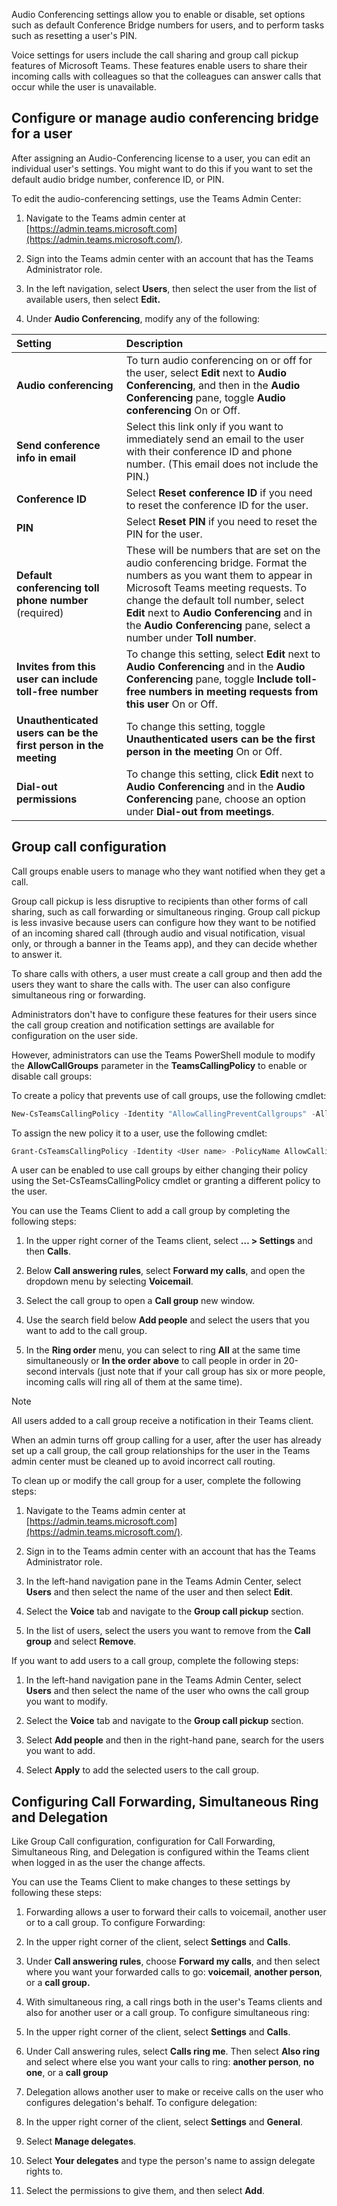 Audio Conferencing settings allow you to enable or disable, set options such as default Conference Bridge numbers for users, and to perform tasks such as resetting a user's PIN.

Voice settings for users include the call sharing and group call pickup features of Microsoft Teams. These features enable users to share their incoming calls with colleagues so that the colleagues can answer calls that occur while the user is unavailable.

## Configure or manage audio conferencing bridge for a user

After assigning an Audio-Conferencing license to a user, you can edit an individual user's settings. You might want to do this if you want to set the default audio bridge number, conference ID, or PIN.

To edit the audio-conferencing settings, use the Teams Admin Center:

1. Navigate to the Teams admin center at [https://admin.teams.microsoft.com](https://admin.teams.microsoft.com/).

1. Sign into the Teams admin center with an account that has the Teams Administrator role.

1. In the left navigation, select **Users**, then select the user from the list of available users, then select **Edit.**

1. Under **Audio Conferencing**, modify any of the following:

| **Setting**| **Description**|
| :--- | :--- |
| **Audio conferencing**| To turn audio conferencing on or off for the user, select **Edit** next to **Audio Conferencing**, and then in the **Audio Conferencing** pane, toggle **Audio conferencing** On or Off.|
| **Send conference info in email**| Select this link only if you want to immediately send an email to the user with their conference ID and phone number. (This email does not include the PIN.)|
| **Conference ID**| Select **Reset conference ID** if you need to reset the conference ID for the user.|
| **PIN**| Select **Reset PIN** if you need to reset the PIN for the user.|
| **Default conferencing toll phone number** (required)| These will be numbers that are set on the audio conferencing bridge. Format the numbers as you want them to appear in Microsoft Teams meeting requests. To change the default toll number, select **Edit** next to **Audio Conferencing** and in the **Audio Conferencing** pane, select a number under **Toll number**.|
| **Invites from this user can include toll-free number**| To change this setting, select **Edit** next to **Audio Conferencing** and in the **Audio Conferencing** pane, toggle **Include toll-free numbers in meeting requests from this user** On or Off.|
| **Unauthenticated users can be the first person in the meeting**| To change this setting, toggle **Unauthenticated users can be the first person in the meeting** On or Off.|
| **Dial-out permissions**| To change this setting, click **Edit** next to **Audio Conferencing** and in the **Audio Conferencing** pane, choose an option under **Dial-out from meetings**.|

## Group call configuration

Call groups enable users to manage who they want notified when they get a call.

Group call pickup is less disruptive to recipients than other forms of call sharing, such as call forwarding or simultaneous ringing. Group call pickup is less invasive because users can configure how they want to be notified of an incoming shared call (through audio and visual notification, visual only, or through a banner in the Teams app), and they can decide whether to answer it.

To share calls with others, a user must create a call group and then add the users they want to share the calls with. The user can also configure simultaneous ring or forwarding.

Administrators don't have to configure these features for their users since the call group creation and notification settings are available for configuration on the user side.

However, administrators can use the Teams PowerShell module to modify the **AllowCallGroups** parameter in the **TeamsCallingPolicy** to enable or disable call groups:

To create a policy that prevents use of call groups, use the following cmdlet:

```powershell
New-CsTeamsCallingPolicy -Identity "AllowCallingPreventCallgroups" -AllowCallGroups $false

```

To assign the new policy it to a user, use the following cmdlet:

```powershell
Grant-CsTeamsCallingPolicy -Identity <User name> -PolicyName AllowCallingPreventCallgroups

```

A user can be enabled to use call groups by either changing their policy using the Set-CsTeamsCallingPolicy cmdlet or granting a different policy to the user.

You can use the Teams Client to add a call group by completing the following steps:

1. In the upper right corner of the Teams client, select **… > Settings** and then **Calls**.

1. Below **Call answering rules**, select **Forward my calls**, and open the dropdown menu by selecting **Voicemail**.

1. Select the call group to open a **Call group** new window.

1. Use the search field below **Add people** and select the users that you want to add to the call group.

1. In the **Ring order** menu, you can select to ring **All** at the same time simultaneously or **In the order above** to call people in order in 20-second intervals (just note that if your call group has six or more people, incoming calls will ring all of them at the same time).

> [!NOTE]
> All users added to a call group receive a notification in their Teams client.

When an admin turns off group calling for a user, after the user has already set up a call group, the call group relationships for the user in the Teams admin center must be cleaned up to avoid incorrect call routing.

To clean up or modify the call group for a user, complete the following steps:

1. Navigate to the Teams admin center at [https://admin.teams.microsoft.com](https://admin.teams.microsoft.com/).

1. Sign in to the Teams admin center with an account that has the Teams Administrator role.

1. In the left-hand navigation pane in the Teams Admin Center, select **Users** and then select the name of the user and then select **Edit**.

1. Select the **Voice** tab and navigate to the **Group call pickup** section.

1. In the list of users, select the users you want to remove from the **Call group** and select **Remove**.

If you want to add users to a call group, complete the following steps:

1. In the left-hand navigation pane in the Teams Admin Center, select **Users** and then select the name of the user who owns the call group you want to modify.

1. Select the **Voice** tab and navigate to the **Group call pickup** section.

1. Select **Add people** and then in the right-hand pane, search for the users you want to add.

1. Select **Apply** to add the selected users to the call group.

## Configuring Call Forwarding, Simultaneous Ring and Delegation

Like Group Call configuration, configuration for Call Forwarding, Simultaneous Ring, and Delegation is configured within the Teams client when logged in as the user the change affects.

You can use the Teams Client to make changes to these settings by following these steps:

1. Forwarding allows a user to forward their calls to voicemail, another user or to a call group. To configure Forwarding:

1. In the upper right corner of the client, select **Settings** and **Calls**.

1. Under **Call answering rules**, choose **Forward my calls**, and then select where you want your forwarded calls to go: **voicemail**, **another person**, or a **call group.**

1. With simultaneous ring, a call rings both in the user's Teams clients and also for another user or a call group. To configure simultaneous ring:

1. In the upper right corner of the client, select **Settings** and **Calls**.

1. Under Call answering rules, select **Calls ring me**. Then select **Also ring** and select where else you want your calls to ring: **another person**, **no one**, or a **call group**

1. Delegation allows another user to make or receive calls on the user who configures delegation's behalf. To configure delegation:

1. In the upper right corner of the client, select **Settings** and **General**.

1. Select **Manage delegates**.

1. Select **Your delegates** and type the person's name to assign delegate rights to.

1. Select the permissions to give them, and then select **Add**.

